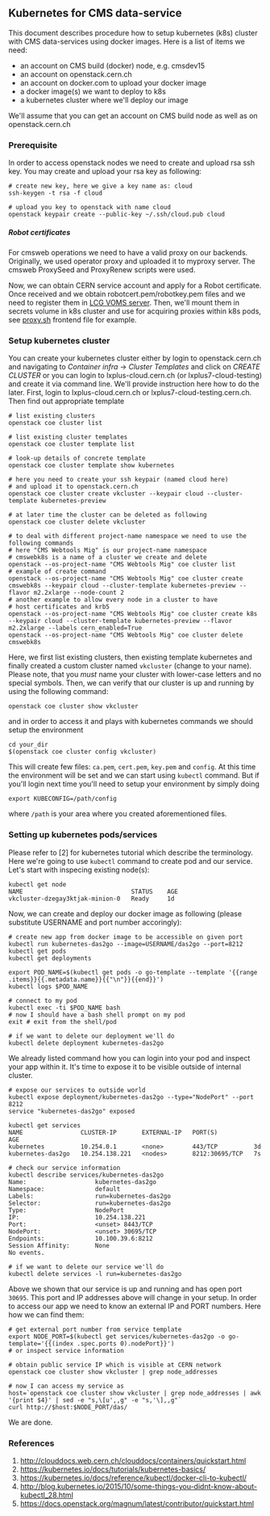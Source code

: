 ## Kubernetes for CMS data-service
This document describes procedure how to setup kubernetes (k8s) cluster 
with CMS data-services using docker images. Here is a list of items
we need:
- an account on CMS build (docker) node, e.g. cmsdev15
- an account on openstack.cern.ch
- an account on docker.com to upload your docker image
- a docker image(s) we want to deploy to k8s
- a kubernetes cluster where we'll deploy our image

We'll assume that you can get an account on CMS build node as well as on
openstack.cern.ch

### Prerequisite
In order to access openstack nodes we need to create and upload rsa ssh key.
You may create and upload your rsa key as following:
```
# create new key, here we give a key name as: cloud
ssh-keygen -t rsa -f cloud

# upload you key to openstack with name cloud
openstack keypair create --public-key ~/.ssh/cloud.pub cloud
```

##### Robot certificates
For cmsweb operations we need to have a valid proxy on our backends.
Originally, we used operator proxy and uploaded it to myproxy server. The
cmsweb ProxySeed and ProxyRenew scripts were used.

Now, we can obtain CERN service account and apply for a Robot certificate.
Once received and we obtain robotcert.pem/robotkey.pem files and we need to
register them in [LCG VOMS server](https://lcg-voms2.cern.ch:8443).  Then,
we'll mount them in secrets volume in k8s cluster and use for acquiring proxies
within k8s pods, see
[proxy.sh](https://github.com/dmwm/CMSKubernetes/blob/master/docker/proxy/proxy.sh)
frontend file for example.

### Setup kubernetes cluster
You can create your kubernetes cluster either by login to openstack.cern.ch and
navigating to *Container infra* -> *Cluster Templates* and click on *CREATE
CLUSTER* or you can login to lxplus-cloud.cern.ch (or lxplus7-cloud-testing)
and create it via command line. We'll provide instruction here how to do the
later. First, login to lxplus-cloud.cern.ch or lxplus7-cloud-testing.cern.ch.
Then find out appropriate template

```
# list existing clusters
openstack coe cluster list

# list existing cluster templates
openstack coe cluster template list

# look-up details of concrete template
openstack coe cluster template show kubernetes

# here you need to create your ssh keypair (named cloud here)
# and upload it to openstack.cern.ch
openstack coe cluster create vkcluster --keypair cloud --cluster-template kubernetes-preview

# at later time the cluster can be deleted as following
openstack coe cluster delete vkcluster

# to deal with different project-name namespace we need to use the following commands
# here "CMS Webtools Mig" is our project-name namespace
# cmswebk8s is a name of a cluster we create and delete
openstack --os-project-name "CMS Webtools Mig" coe cluster list
# example of create command
openstack --os-project-name "CMS Webtools Mig" coe cluster create cmswebk8s --keypair cloud --cluster-template kubernetes-preview --flavor m2.2xlarge --node-count 2
# another example to allow every node in a cluster to have
# host certificates and krb5
openstack --os-project-name "CMS Webtools Mig" coe cluster create k8s --keypair cloud --cluster-template kubernetes-preview --flavor m2.2xlarge --labels cern_enabled=True
openstack --os-project-name "CMS Webtools Mig" coe cluster delete cmswebk8s
```

Here, we first list existing clusters, then existing template kubernetes and finally created
a custom cluster named `vkcluster` (change to your name). Please note, that you *must*
name your cluster with lower-case letters and no special symbols. Then, we can verify
that our cluster is up and running by using the following command:

```
openstack coe cluster show vkcluster
```

and in order to access it and plays with kubernetes commands we should setup the environment

```
cd your_dir
$(openstack coe cluster config vkcluster)
```

This will create few files: `ca.pem`, `cert.pem`, `key.pem` and `config`. At this time
the environment will be set and we can start using `kubectl` command. But if you'll login
next time you'll need to setup your environment by simply doing
```
export KUBECONFIG=/path/config
```
where `/path` is your area where you created aforementioned files.

### Setting up kubernetes pods/services
Please refer to [2] for kubernetes tutorial which describe the terminology.
Here we're going to use `kubectl` command to create pod and our service.
Let's start with inspecing existing node(s):
```
kubectl get node
NAME                              STATUS    AGE
vkcluster-dzegay3ktjak-minion-0   Ready     1d
```
Now, we can create and deploy our docker image as following (please substitute USERNAME and port number
accoringly):
```
# create new app from docker image to be accessible on given port
kubectl run kubernetes-das2go --image=USERNAME/das2go --port=8212
kubectl get pods
kubectl get deployments

export POD_NAME=$(kubectl get pods -o go-template --template '{{range .items}}{{.metadata.name}}{{"\n"}}{{end}}')
kubectl logs $POD_NAME

# connect to my pod
kubectl exec -ti $POD_NAME bash
# now I should have a bash shell prompt on my pod
exit # exit from the shell/pod

# if we want to delete our deployment we'll do
kubectl delete deployment kubernetes-das2go
```

We already listed command how you can login into your pod and inspect your app
within it. It's time to expose it to be visible outside of internal cluster.

```
# expose our services to outside world
kubectl expose deployment/kubernetes-das2go --type="NodePort" --port 8212
service "kubernetes-das2go" exposed

kubectl get services
NAME                CLUSTER-IP       EXTERNAL-IP   PORT(S)          AGE
kubernetes          10.254.0.1       <none>        443/TCP          3d
kubernetes-das2go   10.254.138.221   <nodes>       8212:30695/TCP   7s

# check our service information
kubectl describe services/kubernetes-das2go
Name:                   kubernetes-das2go
Namespace:              default
Labels:                 run=kubernetes-das2go
Selector:               run=kubernetes-das2go
Type:                   NodePort
IP:                     10.254.138.221
Port:                   <unset> 8443/TCP
NodePort:               <unset> 30695/TCP
Endpoints:              10.100.39.6:8212
Session Affinity:       None
No events.

# if we want to delete our service we'll do
kubectl delete services -l run=kubernetes-das2go
```

Above we shown that our service is up and running and has open port `30695`.
This port and IP addresses above will change in your setup. In order to
access our app we need to know an external IP and PORT numbers. Here how
we can find them:

```
# get external port number from service template
export NODE_PORT=$(kubectl get services/kubernetes-das2go -o go-template='{{(index .spec.ports 0).nodePort}}')
# or inspect service information

# obtain public service IP which is visible at CERN network
openstack coe cluster show vkcluster | grep node_addresses

# now I can access my service as
host=`openstack coe cluster show vkcluster | grep node_addresses | awk '{print $4}' | sed -e "s,\[u',,g" -e "s,'\],,g"`
curl http://$host:$NODE_PORT/das/
```

We are done.

### References

1. http://clouddocs.web.cern.ch/clouddocs/containers/quickstart.html
2. https://kubernetes.io/docs/tutorials/kubernetes-basics/
3. https://kubernetes.io/docs/reference/kubectl/docker-cli-to-kubectl/
4. http://blog.kubernetes.io/2015/10/some-things-you-didnt-know-about-kubectl_28.html
5. https://docs.openstack.org/magnum/latest/contributor/quickstart.html
